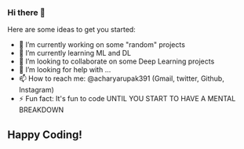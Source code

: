 ### Hi there 👋

<!--
**acharyarupak391/acharyarupak391** is a ✨ _special_ ✨ repository because its `README.md` (this file) appears on your GitHub profile. !-->

Here are some ideas to get you started:

- 🔭 I’m currently working on some "random" projects
- 🌱 I’m currently learning ML and DL
- 👯 I’m looking to collaborate on some Deep Learning projects
- 🤔 I’m looking for help with ...
- 📫 How to reach me: @acharyarupak391 (Gmail, twitter, Github, Instagram)
- ⚡ Fun fact: It's fun to code UNTIL YOU START TO HAVE A MENTAL BREAKDOWN 

## Happy Coding!
